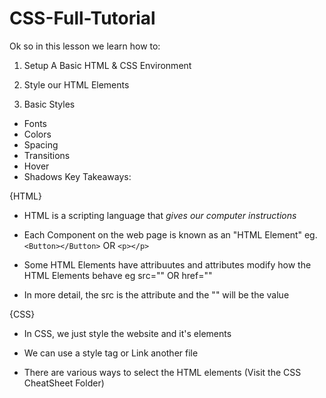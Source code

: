 # CSS-Full-Tutorial

Ok so in this lesson we learn how to:

1) Setup A Basic HTML & CSS Environment

2) Style our HTML Elements

3) Basic Styles

- Fonts
- Colors
- Spacing
- Transitions
- Hover
- Shadows
Key Takeaways:

{HTML}

- HTML is a scripting language that *gives our computer instructions*

- Each Component on the web page is known as an "HTML Element" eg.
  `<Button></Button>`
  OR
  `<p></p>`

- Some HTML Elements have attribuutes and attributes modify how the HTML Elements behave eg src="" OR href=""
- In more detail, the src is the attribute and the "" will be the value

{CSS}

- In CSS, we just style the website and it's elements

- We can use a style tag or Link another file

- There are various ways to select the HTML elements (Visit the CSS CheatSheet Folder)
